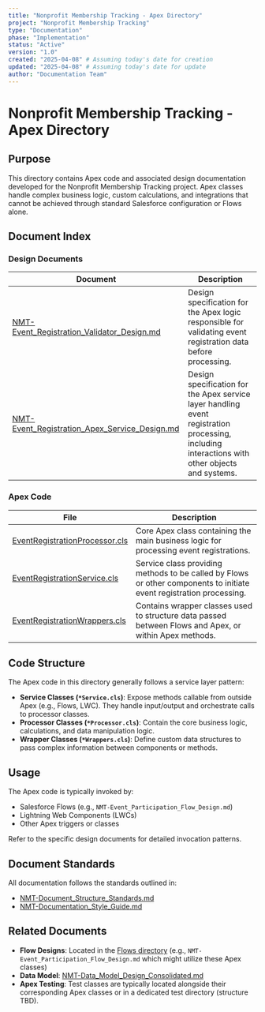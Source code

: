 ```yaml
---
title: "Nonprofit Membership Tracking - Apex Directory"
project: "Nonprofit Membership Tracking"
type: "Documentation"
phase: "Implementation"
status: "Active"
version: "1.0"
created: "2025-04-08" # Assuming today's date for creation
updated: "2025-04-08" # Assuming today's date for update
author: "Documentation Team"
---
```


# Nonprofit Membership Tracking - Apex Directory

## Purpose

This directory contains Apex code and associated design documentation developed for the Nonprofit Membership Tracking project. Apex classes handle complex business logic, custom calculations, and integrations that cannot be achieved through standard Salesforce configuration or Flows alone.

## Document Index

### Design Documents

| Document | Description |
|----------|-------------|
| [NMT-Event_Registration_Validator_Design.md](NMT-Event_Registration_Validator_Design.md) | Design specification for the Apex logic responsible for validating event registration data before processing. |
| [NMT-Event_Registration_Apex_Service_Design.md](NMT-Event_Registration_Apex_Service_Design.md) | Design specification for the Apex service layer handling event registration processing, including interactions with other objects and systems. |

### Apex Code

| File | Description |
|------|-------------|
| [EventRegistrationProcessor.cls](EventRegistrationProcessor.cls) | Core Apex class containing the main business logic for processing event registrations. |
| [EventRegistrationService.cls](EventRegistrationService.cls) | Service class providing methods to be called by Flows or other components to initiate event registration processing. |
| [EventRegistrationWrappers.cls](EventRegistrationWrappers.cls) | Contains wrapper classes used to structure data passed between Flows and Apex, or within Apex methods. |

## Code Structure

The Apex code in this directory generally follows a service layer pattern:
- **Service Classes (`*Service.cls`)**: Expose methods callable from outside Apex (e.g., Flows, LWC). They handle input/output and orchestrate calls to processor classes.
- **Processor Classes (`*Processor.cls`)**: Contain the core business logic, calculations, and data manipulation logic.
- **Wrapper Classes (`*Wrappers.cls`)**: Define custom data structures to pass complex information between components or methods.

## Usage

The Apex code is typically invoked by:
- Salesforce Flows (e.g., `NMT-Event_Participation_Flow_Design.md`)
- Lightning Web Components (LWCs)
- Other Apex triggers or classes

Refer to the specific design documents for detailed invocation patterns.

## Document Standards

All documentation follows the standards outlined in:
- [NMT-Document_Structure_Standards.md](../Docs/Standards/NMT-Document_Structure_Standards.md)
- [NMT-Documentation_Style_Guide.md](../Docs/Standards/NMT-Documentation_Style_Guide.md)

## Related Documents

- **Flow Designs**: Located in the [Flows directory](../Flows/) (e.g., `NMT-Event_Participation_Flow_Design.md` which might utilize these Apex classes)
- **Data Model**: [NMT-Data_Model_Design_Consolidated.md](../Docs/NMT-Data_Model_Design_Consolidated.md)
- **Apex Testing**: Test classes are typically located alongside their corresponding Apex classes or in a dedicated test directory (structure TBD). 